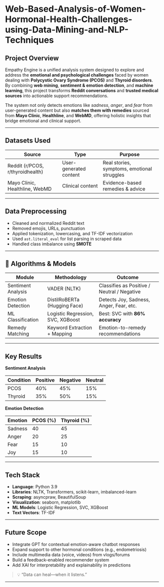 # Web-Based-Analysis-of-Women-Hormonal-Health-Challenges-using-Data-Mining-and-NLP-Techniques

## Project Overview  
Empathy Engine is a unified analysis system designed to explore and address the **emotional and psychological challenges** faced by women dealing with **Polycystic Ovary Syndrome (PCOS)** and **Thyroid disorders**. By combining **web mining**, **sentiment & emotion detection**, and **machine learning**, this project transforms **Reddit conversations** and **trusted medical sources** into actionable support recommendations.

The system not only detects emotions like *sadness*, *anger*, and *fear* from user-generated content but also **matches them with remedies** sourced from **Mayo Clinic**, **Healthline**, and **WebMD**, offering holistic insights that bridge emotional and clinical support.

---

## Datasets Used

| Source         | Type                 | Purpose                              |
|----------------|----------------------|--------------------------------------|
| Reddit (r/PCOS, r/thyroidhealth) | User-generated content | Real stories, symptoms, emotional struggles |
| Mayo Clinic, Healthline, WebMD | Clinical content        | Evidence-based remedies & advice     |

---

## Data Preprocessing

- Cleaned and normalized Reddit text
- Removed emojis, URLs, punctuation
- Applied tokenization, lowercasing, and TF-IDF vectorization
- Used `ast.literal_eval` for list parsing in scraped data
- Handled class imbalance using **SMOTE**

---

## 🧠 Algorithms & Models

| Module              | Methodology                       | Outcome                                   |
|---------------------|-----------------------------------|-------------------------------------------|
| Sentiment Analysis  | VADER (NLTK)                      | Classifies as Positive / Neutral / Negative |
| Emotion Detection   | DistilRoBERTa (Hugging Face)      | Detects Joy, Sadness, Anger, Fear, etc.   |
| ML Classification   | Logistic Regression, SVC, XGBoost | Best: SVC with **86% accuracy**           |
| Remedy Matching     | Keyword Extraction + Mapping      | Emotion-to-remedy recommendations         |

---

## Key Results

**Sentiment Analysis**

| Condition | Positive | Negative | Neutral |
|-----------|----------|----------|---------|
| PCOS      | 40%      | 45%      | 15%     |
| Thyroid   | 35%      | 50%      | 15%     |

**Emotion Detection**

| Emotion   | PCOS (%) | Thyroid (%) |
|-----------|----------|-------------|
| Sadness   | 40       | 45          |
| Anger     | 20       | 25          |
| Fear      | 15       | 10          |
| Joy       | 15       | 10          |

---

## Tech Stack

- **Language**: Python 3.9  
- **Libraries**: NLTK, Transformers, scikit-learn, imbalanced-learn  
- **Scraping**: asyncpraw, BeautifulSoup  
- **Visualization**: seaborn, matplotlib  
- **ML Models**: Logistic Regression, SVC, XGBoost  
- **Text Vectors**: TF-IDF  

---

## Future Scope

- Integrate GPT for contextual emotion-aware chatbot responses  
- Expand support to other hormonal conditions (e.g., endometriosis)  
- Include multimedia data (voice, videos) from vlogs/forums  
- Build a feedback-enabled recommender system  
- Add XAI for interpretability and explainability in predictions  

> 💡 “Data can heal—when it listens.”

---


